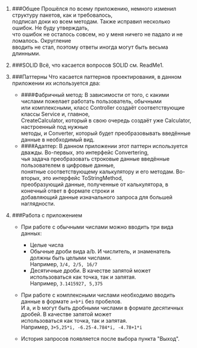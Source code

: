 1. ###Общее 
   Прошёлся по всему приложению, немного изменил структуру пакетов, как и требовалось, <br>подписал доки ко всем методам. Также исправил несколько ошибок. Не буду утверждать, <br>что ошибок не осталось совсем, но у меня ничего не падало и не ломалось. Округление <br>вводить не стал, поэтому ответы иногда могут быть весьма длинными.
2. ###SOLID
   Всё, что касается вопросов SOLID см. ReadMe1.
3. ###Паттерны
   Что касается паттернов проектирования, в данном приложении их используется два:
    * ####Фабричный метод: 
    В зависимости от того, с какими числами пожелает работать пользователь, обычными <br>или комплексными, класс Controller создаёт соответствующие классы Service и, главное, <br>CreateCalculator, который в свою очередь создаёт уже Calculator, настроенный под нужные <br>методы, и Converter, который будет преобразовывать введённые данные в необходимый вид.
    * ####Адаптер: 
    В данном приложении этот паттерн используется дважды. Во-первых, это интерфейс Convertering, <br>чья задача преобразовать строковые данные введённые пользователем в цифровые данные, <br>понятные соответствующему калькулятору и его методам. Во-вторых, это интерфейс ToStringMethod, <br>преобразующий данные, полученные от калькулятора, в конечный ответ в формате строки и <br>добавляющий данные изначального запроса для большей наглядности.
   

4. ###Работа с приложением
   * При работе с обычными числами можно вводить три вида данных:
      * Целые числа
      * Обычные дроби вида a/b. И числитель, и знаменатель должны быть целыми числами.<br>Например, `3/4, 2/5, 16/7`
      * Десятичные дроби. В качестве запятой может использоваться как точка, так и запятая.<br>Например, `3.1415927, 5,375`
   
   * При работе с комплексными числами необходимо вводить данные в формате `a+b*i` без пробелов. <br>И а, и b могут быть дробными числами в формате десятичных дробей. В качестве запятой может <br>использоваться как точка, так и запятая.<br>Например, `3+5,25*i, -6.25-4.784*i, -4.78+1*i`
   * История запросов появляется после выбора пункта "Выход".